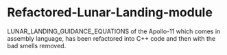# Refactored-Lunar-Landing-module
LUNAR_LANDING_GUIDANCE_EQUATIONS of the Apollo-11 which comes in assembly language, has been refactored into C++ code and then with the bad smells removed.

